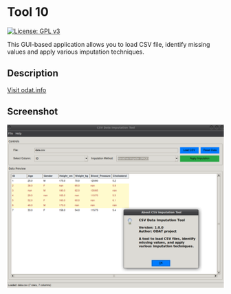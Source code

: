 # Tool 10

[![License: GPL v3](https://img.shields.io/badge/License-GPLv3-blue.svg)](https://www.gnu.org/licenses/gpl-3.0)

This GUI-based application allows you to load CSV file, identify missing values and apply various imputation techniques.

## Description

[Visit odat.info](https://odat.info)

## Screenshot

![Application Screenshot](screen.png)
